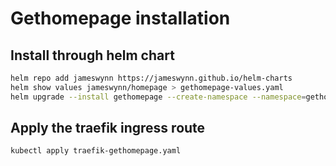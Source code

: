 # Gethomepage installation

## Install through helm chart

```bash
helm repo add jameswynn https://jameswynn.github.io/helm-charts
helm show values jameswynn/homepage > gethomepage-values.yaml
helm upgrade --install gethomepage --create-namespace --namespace=gethomepage jameswynn/homepage -f gethomepage-values.yaml
```

## Apply the traefik ingress route

```bash
kubectl apply traefik-gethomepage.yaml
```
